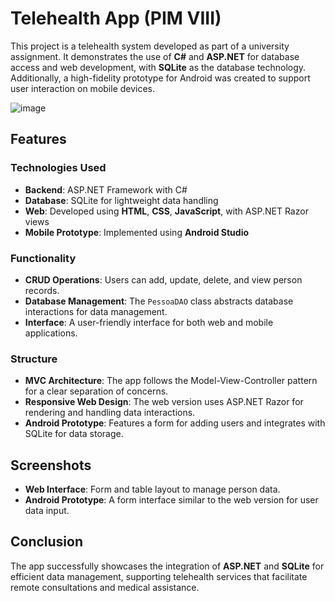 # Telehealth App (PIM VIII)

This project is a telehealth system developed as part of a university assignment. It demonstrates the use of **C#** and **ASP.NET** for database access and web development, with **SQLite** as the database technology. Additionally, a high-fidelity prototype for Android was created to support user interaction on mobile devices.

![image](https://github.com/user-attachments/assets/9768d7f3-8138-4f67-9dc3-227aa7b1c871)

## Features

### Technologies Used
- **Backend**: ASP.NET Framework with C#
- **Database**: SQLite for lightweight data handling
- **Web**: Developed using **HTML**, **CSS**, **JavaScript**, with ASP.NET Razor views
- **Mobile Prototype**: Implemented using **Android Studio**

### Functionality
- **CRUD Operations**: Users can add, update, delete, and view person records.
- **Database Management**: The `PessoaDAO` class abstracts database interactions for data management.
- **Interface**: A user-friendly interface for both web and mobile applications.

### Structure
- **MVC Architecture**: The app follows the Model-View-Controller pattern for a clear separation of concerns.
- **Responsive Web Design**: The web version uses ASP.NET Razor for rendering and handling data interactions.
- **Android Prototype**: Features a form for adding users and integrates with SQLite for data storage.

## Screenshots
- **Web Interface**: Form and table layout to manage person data.
- **Android Prototype**: A form interface similar to the web version for user data input.

## Conclusion
The app successfully showcases the integration of **ASP.NET** and **SQLite** for efficient data management, supporting telehealth services that facilitate remote consultations and medical assistance.
